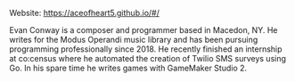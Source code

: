 Website: https://aceofheart5.github.io/#/

Evan Conway is a composer and programmer based in Macedon, NY. He writes for the Modus Operandi music library and has been pursuing programming professionally since 2018. He recently finished an internship at co:census where he automated the creation of Twilio SMS surveys using Go. In his spare time he writes games with GameMaker Studio 2.

<!--
**AceOfHeart5/AceOfHeart5** is a ✨ _special_ ✨ repository because its `README.md` (this file) appears on your GitHub profile.

Here are some ideas to get you started:

- 🔭 I’m currently working on ...
- 🌱 I’m currently learning ...
- 👯 I’m looking to collaborate on ...
- 🤔 I’m looking for help with ...
- 💬 Ask me about ...
- 📫 How to reach me: ...
- 😄 Pronouns: ...
- ⚡ Fun fact: ...
-->
